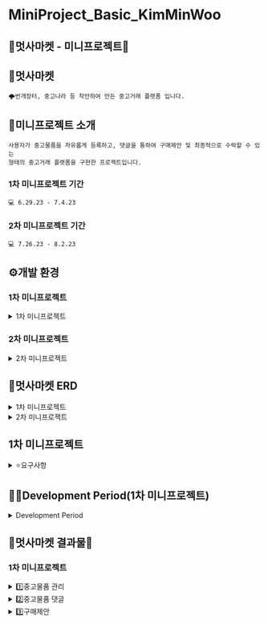 # MiniProject_Basic_KimMinWoo

## 🦁멋사마켓 - 미니프로젝트🦁

## 🛒멋사마켓
```text
🌩️번개장터, 중고나라 등 착안하여 만든 중고거래 플랫폼 입니다.
```

## 🧾미니프로젝트 소개
```text
사용자가 중고물품을 자유롭게 등록하고, 댓글을 통하여 구매제안 및 최종적으로 수락할 수 있는
형태의 중고거래 플랫폼을 구현한 프로젝트입니다.
```

### 1차 미니프로젝트 기간
```text
💻 6.29.23 - 7.4.23
```

### 2차 미니프로젝트 기간
```text
💻 7.26.23 - 8.2.23
```

## ⚙️개발 환경
### 1차 미니프로젝트

<details>
<summary>1차 미니프로젝트</summary>
<div markdown="1">
    
```text
1. Java17
2. JDK 17
3. IDE : Intellj IDEA
4. Project : Gradle[Groovy]
5. SpringBoot : 3.1.1
6. Dependency : Spring Web, Srping Boot DevTools, Lombok, Thymeleaf, Validation, Spring Data JPA, SQLite
7. DB : SQLite
```
</div>
</details>

### 2차 미니프로젝트

<details>
<summary>2차 미니프로젝트</summary>
<div markdown="1">
    
```text
1. Java17
2. JDK 17
3. IDE : Intellj IDEA
4. Project : Gradle[Groovy]
5. SpringBoot : 3.1.1
6. Dependency : Spring Web, Srping Boot DevTools, Lombok, Thymeleaf, Validation, Spring Data JPA, SQLite, Spring Security, jjwt
7. DB : SQLite
```
</div>
</details>

## 📝멋사마켓 ERD

<details>
<summary>1차 미니프로젝트</summary>
<div markdown="1">

<img width="620"  src="https://github.com/CodingScript990/Mini_Project_Lion_Market/assets/70142090/133c0689-8ee3-4ff5-aaf1-fa302c676965">

</div>
</details>

<details>
<summary>2차 미니프로젝트</summary>
<div markdown="1">

<img width="620"  src="">

</div>
</details>

## 1차 미니프로젝트

<details>
<summary>⭐요구사항</summary>
<div markdown="1">

### 1️⃣ 중고 물품 관리(6.29)

```text
1. 누구든지 중고 거래를 목적으로 물품에 대한 정보를 등록할 수 있다. 
    1. 이때 반드시 포함되어야 하는 내용은 제목, 설명, 최소 가격, 작성자이다.
    2. 또한 사용자가 물품을 등록할 때, 비밀번호 항목을 추가해서 등록한다.
    3. 최초로 물품이 등록될 때, 중고 물품의 상태는 판매중 상태가 된다.
2. 등록된 물품 정보는 누구든지 열람할 수 있다. 
    1. 페이지 단위 조회가 가능하다.
    2. 전체 조회, 단일 조회 모두 가능하다.
3. 등록된 물품 정보는 수정이 가능하다. 
    1. 이때, 물품이 등록될 때 추가한 비밀번호를 첨부해야 한다.
4. 등록된 물품 정보에 이미지를 첨부할 수 있다.
    1. 이때, 물품이 등록될 때 추가한 비밀번호를 첨부해야 한다.
    2. 이미지를 관리하는 방법은 자율이다.
5. 등록된 물품 정보는 삭제가 가능하다. 
    1. 이때, 물품이 등록될 때 추가한 비밀번호를 첨부해야 한다.
```
### 2️⃣ 중고 물품 댓글(7.3)

```text
1. 등록된 물품에 대한 질문을 위하여 댓글을 등록할 수 있다. 
    1. 이때 반드시 포함되어야 하는 내용은 대상물품, 댓글 내용, 작성자이다.
    2. 또한 댓글을 등록할 때, 비밀번호 항목을 추가해서 등록한다.
2. 등록된 댓글은 누구든지 열람할 수 있다. 
    1. 페이지 단위 조회가 가능하다.
3. 등록된 댓글은 수정이 가능하다. 
    1. 이때, 댓글이 등록될 때 추가한 비밀번호를 첨부해야 한다.
4. 등록된 댓글은 삭제가 가능하다. 
    1. 이때, 댓글이 등록될 때 추가한 비밀번호를 첨부해야 한다.
5. 댓글에는 초기에 비워져 있는 **답글** 항목이 존재한다. 
    1. 만약 댓글이 등록된 대상 물품을 등록한 사람일 경우, 물품을 등록할 때 사용한 비밀번호를 첨부할 경우 답글 항목을 수정할 수 있다.
    2. 답글은 댓글에 포함된 공개 정보이다.
```
### 3️⃣ 구매 제안(7.4)
```text
1. 등록된 물품에 대하여 구매 제안을 등록할 수 있다. 
    1. 이때 반드시 포함되어야 하는 내용은 대상물품, 제안 가격, 작성자이다.
    2. 또한 구매 제안을 등록할 때, 비밀번호 항목을 추가해서 등록한다.
    3. 구매 제안이 등록될 때, 제안의 상태는 제안 상태가 된다.
2. 구매 제안은 대상 물품의 주인과 등록한 사용자만 조회할 수 있다.
    1. 대상 물품의 주인은, 대상 물품을 등록할 때 사용한 작성자와 비밀번호를 첨부해야 한다. 이때 물품에 등록된 모든 구매 제안이 확인 가능하다. 페이지 기능을 지원한다.
    2. 등록한 사용자는, 조회를 위해서 자신이 사용한 작성자와 비밀번호를 첨부해야 한다. 이때 자신이 등록한 구매 제안만 확인이 가능하다. 페이지 기능을 지원한다.
3. 등록된 제안은 수정이 가능하다. 
    1. 이때, 제안이 등록될때 추가한 작성자와 비밀번호를 첨부해야 한다.
4. 등록된 제안은 삭제가 가능하다. 
    1. 이때, 제안이 등록될때 추가한 작성자와 비밀번호를 첨부해야 한다.
5. 대상 물품의 주인은 구매 제안을 수락할 수 있다. 
    1. 이를 위해서 제안의 대상 물품을 등록할 때 사용한 작성자와 비밀번호를 첨부해야 한다.
    2. 이때 구매 제안의 상태는 수락이 된다.
6. 대상 물품의 주인은 구매 제안을 거절할 수 있다. 
    1. 이를 위해서 제안의 대상 물품을 등록할 때 사용한 작성자와 비밀번호를 첨부해야 한다.
    2. 이때 구매 제안의 상태는 거절이 된다.
7. 구매 제안을 등록한 사용자는, 자신이 등록한 제안이 수락 상태일 경우, 구매 확정을 할 수 있다. 
    1. 이를 위해서 제안을 등록할 때 사용한 작성자와 비밀번호를 첨부해야 한다.
    2. 이때 구매 제안의 상태는 확정 상태가 된다.
    3. 구매 제안이 확정될 경우, 대상 물품의 상태는 판매완료가 된다.
    4. 구매 제안이 확정될 경우, 확정되지 않은 다른 구매 제안의 상태는 모두 거절이 된다.
```

</div>
</details>

## 👨‍💻Development Period(1차 미니프로젝트)

<details>
<summary>Development Period</summary>
<div markdown="1">

### 📆 2023.6.29[목]
1. Project 생성
2. 중고 물품 관리(요구사항)에 맞게 ItemController, ItemService, ItemRepository, ItemEntity, ItemDto를 생성
3. <b>필수기능 구현</b>
    * 물품 등록 기능 구현 - Create[물품을 등록하게 만들고 반드시 사용자의 입력 유효성 검증하도록 조치]
    * 전체조회 페이징 - ReadAll[모든 물품을 조회가 되도록 조치], 단일 조회 기능 구현 - ReadOne[해당 물품만 조회가 되도록 조치]
    * 물품 수정 기능 구현 - Update[물품등록 정보만 수정되게 만듬]
    * 물품정보 이미지 첨부 구현 - Update[물품 이미지파일을 첨부할 수 있게 만듬]
    * 물품 삭제 기능 구현 - Delete[물품 등록한 사용자의 아이디, 패스워드 유효성 검증 후 물품 삭제 되도록 조치]
4. PostMan API를 이용하여 HTTP Request, Response Test함 - CRUD

### 📆 2023.7.2[일]
1. 중고 물품 댓글(요구사항)에 맞게 CommentController, CommentService, CommentRepository, CommentEntity, CommentDto를 생성
2. <b>필수기능 구현</b>
    * 게시글 댓글등록 기능 구현 - Create[물품이 등록되어 있는지 확인 후 댓글이 등록 되도록 조치]
    * 게시글 댓글수정 기능 구현 - Update[댓글을 등록한 사용자, 답글을 달아주는 작성자까지 수정할 수 있게 조치]
    * 게시글 댓글삭제 기능 구현 - Delete[사용자의 유효성 검증 후 댓글 삭제 조치]
      
### 📆 2023.7.3[월]
1. 중고 물품 댓글 나머지 요구사항 실시
2. <b>필수기능 구현</b>
    * 게시글 댓글조회 기능 구현 - Read[모든 댓글들이 보여지도록 조치]
  
### 📆 2023.7.4[화]
1. 구매 제안(요구사항)에 맞게 NegotiationController, NegotiationService, NegotiationRepository, NegotiationEntity, NegotiationDto를 생성
2. <b>필수기능 구현</b>
    * 구매제안 등록 기능 구현 - Create[사용자의 입력 유효성 검증 후 구매제안 등록을 할 수 있게 조치]
    * 구매제안 조회 기능 구현 - Read[구매제안 작성자, 패스워드를 비교 후 일치하면 내역이 보여지도록 조치]
    * 구매제안 수정 기능 구현(가격) - Update[수정 -> itemId 체크, 작성자, 패스워드 유효성 체크 후 가격만 수정이 되도록 조치]
    * 구매제안 수정 기능 구현(제안상태) - Update[제안상태 -> 제안 상태에서 수락 또는 거절을 등록한 경우 상태값이 변경되도록 조치]
    * 구매제안 수정 기능 구현(제안상태) - Update[제안상태 -> 구매제안을 수락했는지를 유효성 검증을 하고, 확정 상태로 등록한 경우 물품 상태도 판매중에서 판매완료로 변경이 되도록 조치]
    * 구매제안 삭제 기능 구현 - Delete[제안 등록한 작성자, 패스워드 유효성 체크 후 등록된 제안이 삭제 되도록 조치]

</div>
</details>

## 🦁멋사마켓 결과물🦁

### 1차 미니프로젝트
<details>
<summary> 1️⃣중고물품 관리</summary>
<div markdown="1">

* 물품등록 - POST /items

[Request]
```json
{
    "title": "아이폰14 팝니다",
    "description": "아이폰14 1TB 팔아요",
    "minPriceWanted": 1600000,
    "writer": "jeeho.dev",
    "password": "1qaz2wsx"
}
```
[Response]
```json
{
    "message": "등록이 완료되었습니다."
}
```
* 물품조회(전체) - GET /items?page={page}&limit={limit}

   1. Query Params
      - page = 0, limit = 25

[Request] => X 

[Response]
```json
{
    "content": [
        {
            "id": 2,
            "title": "아이폰14 플러스 팝니다",
            "description": "아이폰14 플러스 1TB 팔아요",
            "minPriceWanted": 1750000,
            "status": "판매중",
            "writer": "jeeho.dev",
            "password": "1qaz2wsx"
        },
        {
            "id": 1,
            "title": "아이폰14 팝니다",
            "description": "아이폰14 1TB 팔아요",
            "minPriceWanted": 1600000,
            "status": "판매중",
            "writer": "jeeho.dev",
            "password": "1qaz2wsx"
        }
    ],
    "pageable": {
        "sort": {
            "empty": false,
            "sorted": true,
            "unsorted": false
        },
        "offset": 0,
        "pageNumber": 0,
        "pageSize": 25,
        "unpaged": false,
        "paged": true
    },
    "last": true,
    "totalPages": 1,
    "totalElements": 2,
    "size": 25,
    "number": 0,
    "sort": {
        "empty": false,
        "sorted": true,
        "unsorted": false
    },
    "first": true,
    "numberOfElements": 2,
    "empty": false
}
```
* 물품조회(단일) - GET /items/{itemId}

[Request] => X

[Response]
```json
{
    "id": 1,
    "title": "아이폰14 팝니다",
    "description": "아이폰14 1TB 팔아요",
    "minPriceWanted": 1600000,
    "status": "판매중",
    "writer": "jeeho.dev",
    "password": "1qaz2wsx"
}
```
* 물품정보 수정 - PUT /items/{itemId}

[Request]
```json
{
    "title": "아이폰 14 프로 중고 팝니다",
    "description": "아이폰 14 프로 중고 1TB 입니다",
    "minPriceWanted": 2000000,
    "status": "판매중",
    "writer": "jeeho.dev",
    "password": "1qaz2wsx"
}
```
[Response]
```json
{
    "message": "물품이 수정되었습니다."
}
```
* 물품이미지 수정 - PUT /items/{itemId}/image

[Request]
```text
image:    iphone14Pro.png [File]
writer:   jeeho.dev
password: 1qaz2wsx
```
[Response]
```json
{
    "message": "이미지 등록이 완료되었습니다."
}
```
* 물품삭제 - DELETE /items/{itemId}
[Request]
```json
{
    "writer": "jeeho.dev",
    "password": "1qaz2wsx"
}
```
[Response]
```json
{
    "message": "물품을 삭제했습니다."
}
```
</div>
</details>

<details>
<summary> 2️⃣중고물품 댓글</summary>
<div markdown="1">

* 댓글등록 - POST /items/{itemId}/comments

[Request]
```json
{
    "writer": "jeeho.edu",
    "password": "qwerty1234",
    "content": "얼마나 더 할인이 가능할까요?"
}
```
[Response]
```json
{
    "message": "댓글이 등록되었습니다."
}
```

* 댓글조회 - GET /items/{itemId}/comments

[Request] => X 

[Response]
```json
{
    "content": [
        {
            "id": 1,
            "itemId": 1,
            "writer": "jeeho.edu",
            "password": "qwerty1234",
            "content": "얼마나 더 할인이 가능할까요?"
        }
    ],
    "pageable": {
        "sort": {
            "empty": true,
            "sorted": false,
            "unsorted": true
        },
        "offset": 0,
        "pageSize": 25,
        "pageNumber": 0,
        "unpaged": false,
        "paged": true
    },
    "last": true,
    "totalPages": 1,
    "totalElements": 1,
    "size": 25,
    "number": 0,
    "sort": {
        "empty": true,
        "sorted": false,
        "unsorted": true
    },
    "first": true,
    "numberOfElements": 1,
    "empty": false
}
```

* 댓글수정(댓글작성자) - PUT /items/{itemId}/comments/{commentId}

[Request]
```json
{
    "writer": "jeeho.edu",
    "password": "qwerty1234",
    "content": "거래 가능하다면, 어디에서 거래를 하면 될까요?"
}
```
[Response]
```json
{
    "message": "댓글이 수정되었습니다."
}
```

* 댓글수정(댓글답변자) - PUT /items/{itemId}/comments/{commentId}/reply

[Request]
```json
{
    "writer": "jeeho.dev",
    "password": "1qaz2wsx",
    "reply": "거래 가능합니다! 잠실역 3번출구 앞에서 하시죠?"
}
```
[Response]
```json
{
    "message": "댓글에 답변이 추가되었습니다."
}
```

* 댓글삭제 - DELETE /items/{itemId}/comments/{commentId}

[Request]
```json
{
    "writer": "jeeho.edu",
    "password": "qwerty1234"
}
```
[Response]
```json
{
    "message": "댓글을 삭제했습니다."
}
```

</div>
</details>

<details>
<summary>3️⃣구매제안</summary>
<div markdown="1">

* 구매제안 등록 - POST /items/{itemId}/proposals

[Request]
```json
{
    "writer": "jeeho.edu",
    "password": "qwerty1234",
    "suggestedPrice": 1300000
}
```
[Response]
```json
{
    "message": "구매 제안이 등록되었습니다."
}
```

* 구매제안 조회 - GET /items/{itemId}/proposals?writer=jeeho.edu&password=qwerty1234&page=0
    
     1. Query Params
          - writer, password, page = 0

[Request] => X 

[Response]
```json
{
    "content": [
        {
            "id": 1,
            "itemId": 1,
            "suggestedPrice": 1300000,
            "status": "제안",
            "writer": "jeeho.edu",
            "password": "qwerty1234"
        }
    ],
    "pageable": {
        "sort": {
            "empty": false,
            "sorted": true,
            "unsorted": false
        },
        "offset": 0,
        "pageSize": 25,
        "pageNumber": 0,
        "unpaged": false,
        "paged": true
    },
    "last": true,
    "totalPages": 1,
    "totalElements": 1,
    "size": 25,
    "number": 0,
    "sort": {
        "empty": false,
        "sorted": true,
        "unsorted": false
    },
    "first": true,
    "numberOfElements": 1,
    "empty": false
}
```

* 구매제안 수정(가격) - PUT /items/{itemId}/proposals/{proposalId}

[Request]
```json
{
    "writer": "jeeho.edu",
    "password": "qwerty1234",
    "suggestedPrice": 1300000
}
```
[Response]
```json
{
    "message": "제안이 수정되었습니다."
}
```

* 구매제안 수정(제안 - 수락,거절) - PUT /items/{itemId}/proposals/{proposalId}

[Request]
```json
{
    "writer": "jeeho.dev",
    "password": "1qaz2wsx",
    "status": "수락"
}
{
    "writer": "jeeho.dev",
    "password": "1qaz2wsx",
    "status": "거절"
}
```
[Response]
```json
{
    "message": "제안의 상태가 변경되었습니다."
}
```

* 구매제안 수정(제안 - 확정) - PUT /items/{itemId}/proposals/{proposalId}

[Request]
```json
{
    "writer": "jeeho.edu",
    "password": "qwerty1234",
    "status": "확정"
}
```
[Response]
```json
{
    "message": "구매가 확정되었습니다."
}
```

* 구매제안 삭제 - DELETE /items/{itemId}/proposals/{proposalId}

[Request]
```json
{
    "writer": "jeeho.edu",
    "password": "qwerty1234"
}
```
[Response]
```json
{
    "message": "제안을 삭제했습니다."
}
```
</div>
</details>
